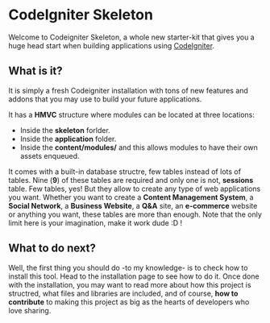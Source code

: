 # CodeIgniter Skeleton

Welcome to Codeigniter Skeleton, a whole new starter-kit that gives you a huge head start when building applications using [CodeIgniter](https://codeigniter.com/).

## What is it?

It is simply a fresh Codeigniter installation with tons of new features and addons that you may use to build your future applications.

It has a **HMVC** structure where modules can be located at three locations:
* Inside the **skeleton** forlder.
* Inside the **application** folder.
* Inside the **content/modules/** and this allows modules to have their own assets enqueued.

It comes with a built-in database structre, few tables instead of lots of tables. Nine (**9**) of these tables are required and only one is not, **sessions** table.
Few tables, yes! But they allow to create any type of web applications you want. Whether you want to create a **Content Management System**, a **Social Network**, a **Business Website**, a **Q&A** site, an **e-commerce** website or anything you want, these tables are more than enough. Note that the only limit here is your imagination, make it work dude :D !

## What to do next?

Well, the first thing you should do -to my knowledge- is to check how to install this tool. Head to the installation page to see how to do it.
Once done with the installation, you may want to read more about how this project is structred, what files and libraries are included, and of course, **how to contribute** to making this project as big as the hearts of developers who love sharing.
